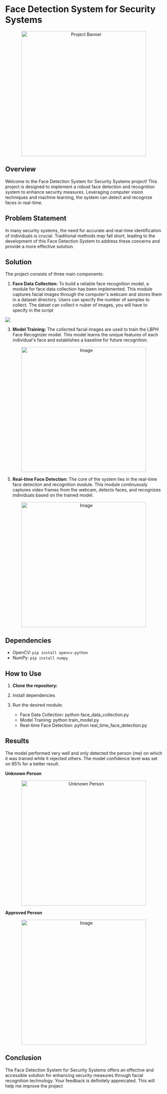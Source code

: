 # Face Detection System for Security Systems

<p align="center">
  <img src="https://github.com/SaroashDS/OpenCV-based-face-detection-for-security-systems/assets/144798692/d8c6768c-e65a-41b4-8f82-5a06a011ffcc" alt="Project Banner" width="400">
</p>

## Overview
Welcome to the Face Detection System for Security Systems project! This project is designed to implement a robust face detection and recognition system to enhance security measures. Leveraging computer vision techniques and machine learning, the system can detect and recognize faces in real-time.

## Problem Statement
In many security systems, the need for accurate and real-time identification of individuals is crucial. Traditional methods may fall short, leading to the development of this Face Detection System to address these concerns and provide a more effective solution.

## Solution
The project consists of three main components:

1. **Face Data Collection:**
   To build a reliable face recognition model, a module for face data collection has been implemented. This module captures facial images through the computer's webcam and stores them in a dataset directory. Users can specify the number of samples to collect. The datset can collect n nuber of images, you will have to specify in the script

![](https://github.com/SaroashDS/OpenCV-based-face-detection-for-security-systems/assets/144798692/da857817-1764-4d79-842f-ca53c3694bd5)

3. **Model Training:**
   The collected facial images are used to train the LBPH Face Recognizer model. This model learns the unique features of each individual's face and establishes a baseline for future recognition.
<p align="center">
  <img src="https://github.com/SaroashDS/OpenCV-based-face-detection-for-security-systems/assets/144798692/a6446794-2ec0-4de1-9bf5-4bf96d2b8528" alt="Image" width="400">
</p>

5. **Real-time Face Detection:**
   The core of the system lies in the real-time face detection and recognition module. This module continuously captures video frames from the webcam, detects faces, and recognizes individuals based on the trained model.
<p align="center">
  <img src="https://github.com/SaroashDS/OpenCV-based-face-detection-for-security-systems/assets/144798692/a2785ad2-2312-4eac-bd92-ceea4b2e20e4" alt="Image" width="400">
</p>

## Dependencies
- OpenCV: `pip install opencv-python`
- NumPy: `pip install numpy`

## How to Use
1. **Clone the repository:**
2. Install dependencies
3. Run the desired module:

   - Face Data Collection: python face_data_collection.py
   - Model Training: python train_model.py
   - Real-time Face Detection: python real_time_face_detection.py

## Results
The model performed very well and only detected the person (me) on which it was trained while it rejected others. The model confidence level was set on 85% for a better result.

**Unknown Person**

<p align="center">
  <img src="https://github.com/SaroashDS/OpenCV-based-face-detection-for-security-systems/assets/144798692/1ff0dd16-6b2b-4c26-9136-cb8fc0a5be1b" alt="Unknown Person" title="Unknown Person" width="400">
</p>


**Approved Person**

<p align="center">
  <img src="https://github.com/SaroashDS/OpenCV-based-face-detection-for-security-systems/assets/144798692/a2785ad2-2312-4eac-bd92-ceea4b2e20e4" alt="Image" title="Approved Person" width="400">
</p>

## Conclusion
The Face Detection System for Security Systems offers an effective and accessible solution for enhancing security measures through facial recognition technology. Your feedback is definitely appreicated. This will help me improve the project
